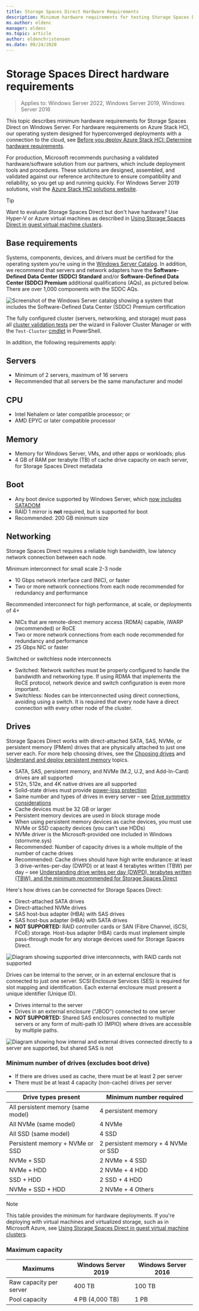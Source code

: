 ```yaml
---
title: Storage Spaces Direct Hardware Requirements
description: Minimum hardware requirements for testing Storage Spaces Direct.
ms.author: eldenc
manager: eldenc
ms.topic: article
author: eldenchristensen
ms.date: 09/24/2020
---
```

# Storage Spaces Direct hardware requirements

>Applies to: Windows Server 2022, Windows Server 2019, Windows Server 2016

This topic describes minimum hardware requirements for Storage Spaces Direct on Windows Server. For hardware requirements on Azure Stack HCI, our operating system designed for hyperconverged deployments with a connection to the cloud, see [Before you deploy Azure Stack HCI: Determine hardware requirements](/azure-stack/hci/deploy/before-you-start#determine-hardware-requirements).

For production, Microsoft recommends purchasing a validated hardware/software solution from our partners, which include deployment tools and procedures. These solutions are designed, assembled, and validated against our reference architecture to ensure compatibility and reliability, so you get up and running quickly. For Windows Server 2019 solutions, visit the [Azure Stack HCI solutions website](https://azure.microsoft.com/overview/azure-stack/hci).

   > [!TIP]
   > Want to evaluate Storage Spaces Direct but don't have hardware? Use Hyper-V or Azure virtual machines as described in [Using Storage Spaces Direct in guest virtual machine clusters](storage-spaces-direct-in-vm.md).

## Base requirements

Systems, components, devices, and drivers must be certified for the operating system you’re using in the [Windows Server Catalog](https://www.windowsservercatalog.com). In addition, we recommend that servers and network adapters have the **Software-Defined Data Center (SDDC) Standard** and/or **Software-Defined Data Center (SDDC) Premium** additional qualifications (AQs), as pictured below. There are over 1,000 components with the SDDC AQs.

![Screenshot of the Windows Server catalog showing a system that includes the Software-Defined Data Center (SDDC) Premium certification](media/hardware-requirements/sddc-aqs.png)

The fully configured cluster (servers, networking, and storage) must pass all [cluster validation tests](/previous-versions/windows/it-pro/windows-server-2008-R2-and-2008/cc732035(v=ws.10)) per the wizard in Failover Cluster Manager or with the `Test-Cluster` [cmdlet](/powershell/module/failoverclusters/test-cluster) in PowerShell.

In addition, the following requirements apply:

## Servers

- Minimum of 2 servers, maximum of 16 servers
- Recommended that all servers be the same manufacturer and model

## CPU

- Intel Nehalem or later compatible processor; or
- AMD EPYC or later compatible processor

## Memory

- Memory for Windows Server, VMs, and other apps or workloads; plus
- 4 GB of RAM per terabyte (TB) of cache drive capacity on each server, for Storage Spaces Direct metadata

## Boot

- Any boot device supported by Windows Server, which [now includes SATADOM](https://cloudblogs.microsoft.com/windowsserver/2017/08/30/announcing-support-for-satadom-boot-drives-in-windows-server-2016/)
- RAID 1 mirror is **not** required, but is supported for boot
- Recommended: 200 GB minimum size

## Networking

Storage Spaces Direct requires a reliable high bandwidth, low latency network connection between each node.

Minimum interconnect for small scale 2-3 node
- 10 Gbps network interface card (NIC), or faster
- Two or more network connections from each node recommended for redundancy and performance

Recommended interconnect for high performance, at scale, or deployments of 4+
- NICs that are remote-direct memory access (RDMA) capable, iWARP (recommended) or RoCE
- Two or more network connections from each node recommended for redundancy and performance
- 25 Gbps NIC or faster

Switched or switchless node interconnects
- Switched: Network switches must be properly configured to handle the bandwidth and networking type.  If using RDMA that implements the RoCE protocol, network device and switch configuration is even more important.
- Switchless: Nodes can be interconnected using direct connections, avoiding using a switch.  It is required that every node have a direct connection with every other node of the cluster.


## Drives

Storage Spaces Direct works with direct-attached SATA, SAS, NVMe, or persistent memory (PMem) drives that are physically attached to just one server each. For more help choosing drives, see the [Choosing drives](/azure-stack/hci/concepts/choose-drives) and [Understand and deploy persistent memory](/azure-stack/hci/concepts/deploy-persistent-memory) topics.

- SATA, SAS, persistent memory, and NVMe (M.2, U.2, and Add-In-Card) drives are all supported
- 512n, 512e, and 4K native drives are all supported
- Solid-state drives must provide [power-loss protection](https://techcommunity.microsoft.com/t5/storage-at-microsoft/don-t-do-it-consumer-grade-solid-state-drives-ssd-in-storage/ba-p/425914)
- Same number and types of drives in every server – see [Drive symmetry considerations](/azure-stack/hci/concepts/drive-symmetry-considerations)
- Cache devices must be 32 GB or larger
- Persistent memory devices are used in block storage mode
- When using persistent memory devices as cache devices, you must use NVMe or SSD capacity devices (you can't use HDDs)
- NVMe driver is the Microsoft-provided one included in Windows (stornvme.sys)
- Recommended: Number of capacity drives is a whole multiple of the number of cache drives
- Recommended: Cache drives should have high write endurance: at least 3 drive-writes-per-day (DWPD) or at least 4 terabytes written (TBW) per day – see [Understanding drive writes per day (DWPD), terabytes written (TBW), and the minimum recommended for Storage Spaces Direct](https://techcommunity.microsoft.com/t5/storage-at-microsoft/understanding-ssd-endurance-drive-writes-per-day-dwpd-terabytes/ba-p/426024)

Here's how drives can be connected for Storage Spaces Direct:

- Direct-attached SATA drives
- Direct-attached NVMe drives
- SAS host-bus adapter (HBA) with SAS drives
- SAS host-bus adapter (HBA) with SATA drives
- **NOT SUPPORTED:** RAID controller cards or SAN (Fibre Channel, iSCSI, FCoE) storage. Host-bus adapter (HBA) cards must implement simple pass-through mode for any storage devices used for Storage Spaces Direct.

![Diagram showing supported drive interconnects, with RAID cards not supported](media/hardware-requirements/drive-interconnect-support-1.png)

Drives can be internal to the server, or in an external enclosure that is connected to just one server. SCSI Enclosure Services (SES) is required for slot mapping and identification. Each external enclosure must present a unique identifier (Unique ID).

- Drives internal to the server
- Drives in an external enclosure ("JBOD") connected to one server
- **NOT SUPPORTED:** Shared SAS enclosures connected to multiple servers or any form of multi-path IO (MPIO) where drives are accessible by multiple paths.

![Diagram showing how internal and external drives connected directly to a server are supported, but shared SAS is not](media/hardware-requirements/drive-interconnect-support-2.png)

### Minimum number of drives (excludes boot drive)

- If there are drives used as cache, there must be at least 2 per server
- There must be at least 4 capacity (non-cache) drives per server

| Drive types present   | Minimum number required |
|-----------------------|-------------------------|
| All persistent memory (same model) | 4 persistent memory |
| All NVMe (same model) | 4 NVMe                  |
| All SSD (same model)  | 4 SSD                   |
| Persistent memory + NVMe or SSD | 2 persistent memory + 4 NVMe or SSD |
| NVMe + SSD            | 2 NVMe + 4 SSD          |
| NVMe + HDD            | 2 NVMe + 4 HDD          |
| SSD + HDD             | 2 SSD + 4 HDD           |
| NVMe + SSD + HDD      | 2 NVMe + 4 Others       |

   >[!NOTE]
   > This table provides the minimum for hardware deployments. If you're deploying with virtual machines and virtualized storage, such as in Microsoft Azure, see [Using Storage Spaces Direct in guest virtual machine clusters](storage-spaces-direct-in-vm.md).

### Maximum capacity

| Maximums                | Windows Server 2019  | Windows Server 2016  |
| ---                     | ---------            | ---------            |
| Raw capacity per server | 400 TB               | 100 TB               |
| Pool capacity           | 4 PB (4,000 TB)      | 1 PB                 |
